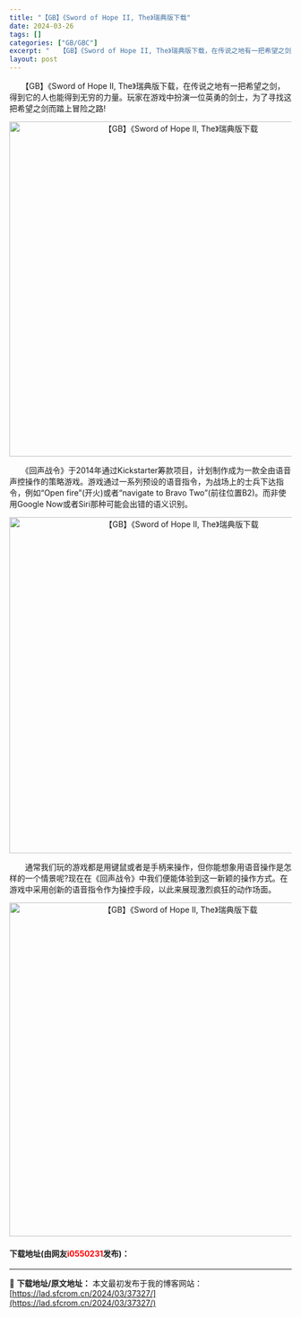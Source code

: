 ```yaml
---
title: "【GB】《Sword of Hope II, The》瑞典版下载"
date: 2024-03-26
tags: []
categories: ["GB/GBC"]
excerpt: "　　【GB】《Sword of Hope II, The》瑞典版下载，在传说之地有一把希望之剑，得到它的人也能得到无穷的力量。玩家在游戏中扮演一位英勇的剑士，为了寻找这把希望之剑而踏上冒险之路! 　　《回声战令》于2014年通过Kickstarter筹款项目，计划制作成为一款全由语音声控操作的策略游&hellip;"
layout: post
---
```


 <p>　　【GB】《Sword of Hope II, The》瑞典版下载，在传说之地有一把希望之剑，得到它的人也能得到无穷的力量。玩家在游戏中扮演一位英勇的剑士，为了寻找这把希望之剑而踏上冒险之路!</p> <p align="center"><img align="" border="0" src="https://lad.sfcrom.cn/wp-content/uploads/2024/03/20240326_660284eaa54b1.png" width="597" alt="【GB】《Sword of Hope II, The》瑞典版下载" /></p> <p>　　《回声战令》于2014年通过Kickstarter筹款项目，计划制作成为一款全由语音声控操作的策略游戏。游戏通过一系列预设的语音指令，为战场上的士兵下达指令，例如&ldquo;Open fire&rdquo;(开火)或者&ldquo;navigate to Bravo Two&rdquo;(前往位置B2)。而非使用Google Now或者Siri那种可能会出错的语义识别。</p> <p align="center"><img align="" border="0" src="https://lad.sfcrom.cn/wp-content/uploads/2024/03/20240326_660284ec2d005.png" width="599" alt="【GB】《Sword of Hope II, The》瑞典版下载" /></p> <p>　　通常我们玩的游戏都是用键鼠或者是手柄来操作，但你能想象用语音操作是怎样的一个情景呢?现在在《回声战令》中我们便能体验到这一新颖的操作方式。在游戏中采用创新的语音指令作为操控手段，以此来展现激烈疯狂的动作场面。</p> <p align="center"><img align="" border="0" src="https://lad.sfcrom.cn/wp-content/uploads/2024/03/20240326_660284ed7b890.png" width="595" alt="【GB】《Sword of Hope II, The》瑞典版下载" /></p> <p><h4>下载地址(由网友<font color="red">i0550231</font>发布)：</h4></p> 

---
📖 **下载地址/原文地址：** 本文最初发布于我的博客网站：[https://lad.sfcrom.cn/2024/03/37327/](https://lad.sfcrom.cn/2024/03/37327/)
